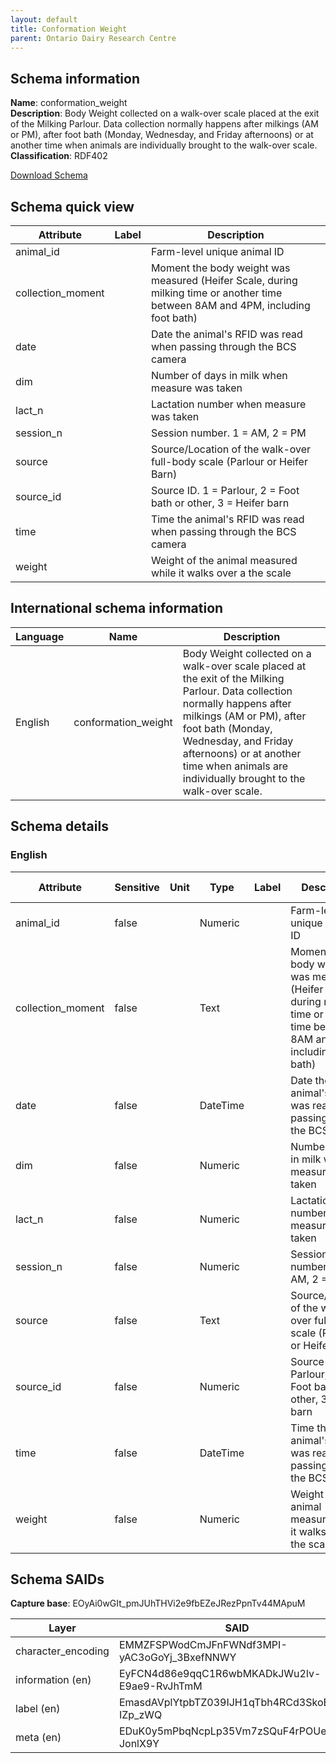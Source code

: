 ```yaml
---
layout: default  
title: Conformation Weight
parent: Ontario Dairy Research Centre    
---
```


## Schema information

**Name**: conformation_weight  
**Description**: Body Weight collected on a walk-over scale placed at the exit of the Milking Parlour. Data collection normally happens after milkings (AM or PM), after foot bath (Monday, Wednesday, and Friday afternoons) or at another time when animals are individually brought to the walk-over scale.  
**Classification**: RDF402

[Download Schema](Schema_Conformation_Weight.zip)

## Schema quick view

| Attribute | Label | Description |
| --- | --- | --- |
| animal_id |  | Farm-level unique animal ID |
| collection_moment |  | Moment the body weight was measured (Heifer Scale, during milking time or another time between 8AM and 4PM, including foot bath) |
| date |  | Date the animal's RFID was read when passing through the BCS camera |
| dim |  | Number of days in milk when measure was taken |
| lact_n |  | Lactation number when measure was taken |
| session_n |  | Session number. 1 = AM, 2 = PM |
| source |  | Source/Location of the walk-over full-body scale (Parlour or Heifer Barn) |
| source_id |  | Source ID. 1 = Parlour, 2 = Foot bath or other, 3 = Heifer barn |
| time |  | Time the animal's RFID was read when passing through the BCS camera |
| weight |  | Weight of the animal measured while it walks over a the scale |

## International schema information

| Language | Name | Description |
| --- | --- | --- |
| English | conformation_weight | Body Weight collected on a walk-over scale placed at the exit of the Milking Parlour. Data collection normally happens after milkings (AM or PM), after foot bath (Monday, Wednesday, and Friday afternoons) or at another time when animals are individually brought to the walk-over scale. |

## Schema details

### English

| Attribute | Sensitive | Unit | Type | Label | Description | List | Character encoding |
| --- | --- | --- | --- | --- | --- | --- | --- |
| animal_id | false |  | Numeric |  | Farm-level unique animal ID | Not a list | utf-8 |
| collection_moment | false |  | Text |  | Moment the body weight was measured (Heifer Scale, during milking time or another time between 8AM and 4PM, including foot bath) | Not a list | utf-8 |
| date | false |  | DateTime |  | Date the animal's RFID was read when passing through the BCS camera | Not a list | utf-8 |
| dim | false |  | Numeric |  | Number of days in milk when measure was taken | Not a list | utf-8 |
| lact_n | false |  | Numeric |  | Lactation number when measure was taken | Not a list | utf-8 |
| session_n | false |  | Numeric |  | Session number. 1 = AM, 2 = PM | Not a list | utf-8 |
| source | false |  | Text |  | Source/Location of the walk-over full-body scale (Parlour or Heifer Barn) | Not a list | utf-8 |
| source_id | false |  | Numeric |  | Source ID. 1 = Parlour, 2 = Foot bath or other, 3 = Heifer barn | Not a list | utf-8 |
| time | false |  | DateTime |  | Time the animal's RFID was read when passing through the BCS camera | Not a list | utf-8 |
| weight | false |  | Numeric |  | Weight of the animal measured while it walks over a the scale | Not a list | utf-8 |

## Schema SAIDs

**Capture base**: EOyAi0wGIt_pmJUhTHVi2e9fbEZeJRezPpnTv44MApuM

| Layer | SAID |
| --- | --- |
| character_encoding | EMMZFSPWodCmJFnFWNdf3MPI-yAC3oGoYj_3BxefNNWY |
| information (en) | EyFCN4d86e9qqC1R6wbMKADkJWu2lv-E9ae9-RvJhTmM |
| label (en) | EmasdAVplYtpbTZ039IJH1qTbh4RCd3SkoB0-IZp_zWQ |
| meta (en) | EDuK0y5mPbqNcpLp35Vm7zSQuF4rPOUexdNt-JonlX9Y |

